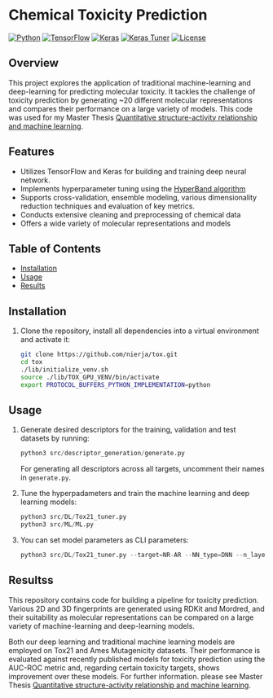 # Chemical Toxicity Prediction

[![Python](https://img.shields.io/badge/python-3.6%2B-blue.svg)](https://www.python.org/downloads/release)
[![TensorFlow](https://img.shields.io/badge/tensorflow-2.0%2B-orange.svg)](https://www.tensorflow.org)
[![Keras](https://img.shields.io/badge/keras-2.3%2B-red.svg)](https://keras.io)
[![Keras Tuner](https://img.shields.io/badge/keras__tuner-1.0%2B-yellow.svg)](https://github.com/keras-team/keras-tuner)
[![License](https://img.shields.io/badge/license-MIT-green.svg)](https://github.com/nierja/tox/blob/master/LICENSE)

## Overview

This project explores the application of traditional machine-learning and deep-learning for predicting molecular toxicity. It tackles the challenge of toxicity prediction by generating ~20 different molecular representations and compares their performance on a large variety of models. This code was used for my Master Thesis [Quantitative structure-activity relationship and machine learning](https://dspace.cuni.cz/handle/20.500.11956/181235).

## Features

- Utilizes TensorFlow and Keras for building and training deep neural network.
- Implements hyperparameter tuning using the [HyperBand algorithm](https://arxiv.org/abs/1603.06560)
- Supports cross-validation, ensemble modeling, various dimensionality reduction techniques and evaluation of key metrics.
- Conducts extensive cleaning and preprocessing of chemical data
- Offers a wide variety of molecular representations and models

## Table of Contents

- [Installation](#installation)
- [Usage](#usage)
- [Results](#results)

## Installation

1. Clone the repository, install all dependencies into a virtual environment and activate it:

   ```sh
   git clone https://github.com/nierja/tox.git
   cd tox
   ./lib/initialize_venv.sh
   source ./lib/TOX_GPU_VENV/bin/activate
   export PROTOCOL_BUFFERS_PYTHON_IMPLEMENTATION=python
   ```

## Usage

1. Generate desired descriptors for the training, validation and test datasets by running:

   ```python
   python3 src/descriptor_generation/generate.py
   ```

    For generating all descriptors across all targets, uncomment their names in `generate.py`.

2. Tune the hyperpadameters and train the machine learning and deep learning models:

   ```python
   python3 src/DL/Tox21_tuner.py
   python3 src/ML/ML.py
   ```

3. You can set model parameters as CLI parameters:

   ```python
   python3 src/DL/Tox21_tuner.py --target=NR-AR --NN_type=DNN --n_layers=4 --fp=maccs
   ```

## Resultss

This repository contains code for building a pipeline for toxicity prediction. Various 2D and 3D fingerprints are generated using RDKit and Mordred, and their suitability as molecular representations can be compared on a large variety of machine-learning and deep-learning models. 

Both our deep learning and traditional machine learning models are employed on Tox21 and Ames Mutagenicity datasets. Their performance is evaluated against recently published models for toxicity prediction using the AUC-ROC metric and, regarding certain
toxicity targets, shows improvement over these models. For further information. please see Master Thesis [Quantitative structure-activity relationship and machine learning](https://dspace.cuni.cz/handle/20.500.11956/181235).

